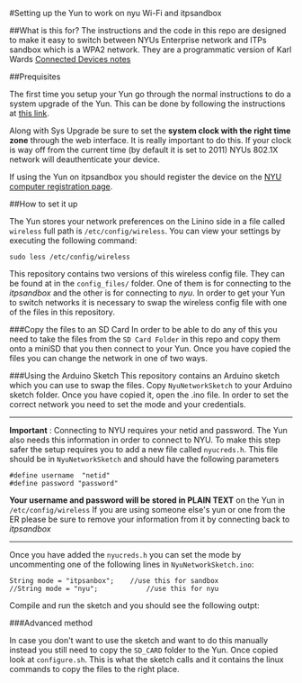 #Setting up the Yun to work on nyu Wi-Fi and itpsandbox	


##What is this for?
The instructions and the code in this repo are designed to make it easy to switch between NYUs Enterprise network and ITPs sandbox which is a WPA2 network. They are a programmatic version of Karl Wards  [Connected Devices notes](https://docs.google.com/a/nyu.edu/document/d/1sjEuz2kvg2WL44x1hwZIBAjGs43VIdOoVGXu-KWVBUE/edit#heading=h.1aj49wws2mc)


##Prequisites

The first time you setup your Yun go through the normal instructions to do a system upgrade of the Yun. This can be done by following the instructions at [this link](http://arduino.cc/en/Tutorial/YunSysupgrade).

Along with Sys Upgrade be sure to set the **system clock with the right time zone** through the web interface. It is really important to do this. If your clock is way off from the current time (by default it is set to 2011) NYUs 802.1X network will deauthenticate your device.

If using the Yun on itpsandbox you should register the device on the [NYU computer registration page](https://computer.registration.nyu.edu/register.php).

##How to set it up

The Yun stores your network preferences on the Linino side in a file called `wireless` full path is `/etc/config/wireless`. 
You can view your settings by executing the following command:

`sudo less /etc/config/wireless`

This repository contains two versions of this wireless config file. They can be found at in the `config_files/` folder. One of them is for connecting to the *itpsandbox* and the other is for connecting to *nyu*. In order to get your Yun to switch networks it is necessary to swap the wireless config file with one of the files in this repository. 

###Copy the files to an SD Card
In order to be able to do any of this you need to take the files from the `SD Card Folder` in this repo and copy them onto a miniSD that you then connect to your Yun. Once you have copied the files you can change the network in one of two ways.

###Using the Arduino Sketch
This repository contains an Arduino sketch which you can use to swap the files. 
Copy `NyuNetworkSketch` to your Arduino sketch folder.
Once you have copied it, open the .ino file. In order to set the correct network you need to set the mode and your credentials.

---
**Important** : 
 Connecting to NYU requires your netid and password. The Yun also needs this information in order to connect to NYU. To make this step safer the setup requires you to add a new file called `nyucreds.h`. This file should be in `NyuNetworkSketch` and  should have the following parameters
 

```
#define username  "netid"
#define password "password"
```
  
**Your username and password will be stored in PLAIN TEXT** on the Yun in `/etc/config/wireless` If you are using someone else's yun or one from  the ER please be sure to remove your information from it by connecting back to *itpsandbox*

---

Once you have added the `nyucreds.h` you can set the mode by uncommenting one of the following lines in `NyuNetworkSketch.ino`:

```
String mode = "itpsanbox";    //use this for sandbox
//String mode = "nyu";            //use this for nyu
```

Compile and run the sketch and you should see the following outpt:



###Advanced method

In case you don't want to use the sketch and want to do this manually instead you still need to copy the `SD_CARD` folder to the Yun. Once copied look at `configure.sh`. This is what the sketch calls and it contains the linux commands to copy the files to the right place.
